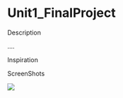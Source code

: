 # Unit1_FinalProject
<hl> Description</hl>
<p>
....
</p>

<hl> Inspiration</hl>
<p>
</p>


<hl>ScreenShots</hl>
<p>
<img src="...png/jpg">
</p>
